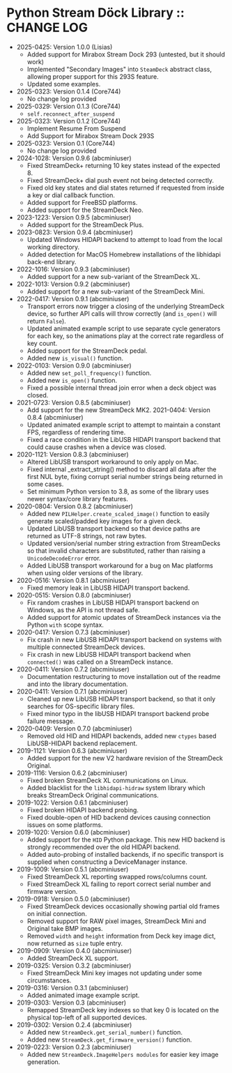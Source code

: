 # Python Stream Döck Library :: CHANGE LOG

* 2025-0425: Version 1.0.0 (Lisias)
	+ Added support for Mirabox Stream Dock 293 (untested, but it should work)
	+ Implemented "Secondary Images" into `SteamDeck` abstract class, allowing proper support for this 293S feature.
	+ Updated some examples. 
* 2025-0323: Version 0.1.4 (Core744)
	+ No change log provided
* 2025-0329: Version 0.1.3 (Core744)
	+ `self.reconnect_after_suspend`
* 2025-0323: Version 0.1.2 (Core744)
	+ Implement Resume From Suspend
	+ Add Support for Mirabox Stream Dock 293S
* 2025-0323: Version 0.1 (Core744)
	+ No change log provided
* 2024-1028: Version 0.9.6 (abcminiuser)
	+ Fixed StreamDeck+ returning 10 key states instead of the expected 8.
	+ Fixed StreamDeck+ dial push event not being detected correctly.
	+ Fixed old key states and dial states returned if requested from inside a key or dial callback function.
	+ Added support for FreeBSD platforms.
	+ Added support for the StreamDeck Neo.
* 2023-1223: Version 0.9.5 (abcminiuser)
	+ Added support for the StreamDeck Plus.
* 2023-0823: Version 0.9.4 (abcminiuser)
	+ Updated Windows HIDAPI backend to attempt to load from the local working directory.
	+ Added detection for MacOS Homebrew installations of the libhidapi back-end library.
* 2022-1016: Version 0.9.3 (abcminiuser)
	+ Added support for a new sub-variant of the StreamDeck XL.
* 2022-1013: Version 0.9.2 (abcminiuser)
	+ Added support for a new sub-variant of the StreamDeck Mini.
* 2022-0417: Version 0.9.1 (abcminiuser)
	+ Transport errors now trigger a closing of the underlying StreamDeck device, so further API calls will throw correctly (and ``is_open()`` will return ``False``).
	+ Updated animated example script to use separate cycle generators for each key, so the animations play at the correct rate regardless of key count.
	+ Added support for the StreamDeck pedal.
	+ Added new `is_visual()` function.
* 2022-0103: Version 0.9.0 (abcminiuser)
	+ Added new `set_poll_frequency()` function.
	+ Added new `is_open()` function.
	+ Fixed a possible internal thread join error when a deck object was closed.
* 2021-0723: Version 0.8.5 (abcminiuser)
	+ Add support for the new StreamDeck MK2.
2021-0404: Version 0.8.4 (abcminiuser)
	+ Updated animated example script to attempt to maintain a constant FPS, regardless of rendering time.
	+ Fixed a race condition in the LibUSB HIDAPI transport backend that could cause crashes when a device was closed.
* 2020-1121: Version 0.8.3 (abcminiuser)
	+ Altered LibUSB transport workaround to only apply on Mac.
	+ Fixed internal _extract_string() method to discard all data after the first NUL byte, fixing corrupt serial number strings being returned in some cases.
	+ Set minimum Python version to 3.8, as some of the library uses newer syntax/core library features.
* 2020-0804: Version 0.8.2 (abcminiuser)
	+ Added new ``PILHelper.create_scaled_image()`` function to easily generate scaled/padded key images for a given deck.
	+ Updated LibUSB transport backend so that device paths are returned as UTF-8 strings, not raw bytes.
	+ Updated version/serial number string extraction from StreamDecks so that invalid characters are substituted, rather than raising a ``UnicodeDecodeError`` error.
	+ Added LibUSB transport workaround for a bug on Mac platforms when using older versions of the library.
* 2020-0516: Version 0.8.1 (abcminiuser)
	+ Fixed memory leak in LibUSB HIDAPI transport backend.
* 2020-0515: Version 0.8.0 (abcminiuser)
	+ Fix random crashes in LibUSB HIDAPI transport backend on Windows, as the API is not thread safe.
	+ Added support for atomic updates of StreamDeck instances via the Python ``with`` scope syntax.
* 2020-0417: Version 0.7.3 (abcminiuser)
	+ Fix crash in new LibUSB HIDAPI transport backend on systems with multiple connected StreamDeck devices.
	+ Fix crash in new LibUSB HIDAPI transport backend when ``connected()`` was called on a StreamDeck instance.
* 2020-0411: Version 0.7.2 (abcminiuser)
	+ Documentation restructuring to move installation out of the readme and into the library documentation.
* 2020-0411: Version 0.7.1 (abcminiuser)
	+ Cleaned up new LibUSB HIDAPI transport backend, so that it only searches for OS-specific library files.
	+ Fixed minor typo in the libUSB HIDAPI transport backend probe failure message.
* 2020-0409: Version 0.7.0 (abcminiuser)
	+ Removed old HID and HIDAPI backends, added new ``ctypes`` based LibUSB-HIDAPI backend replacement.
* 2019-1121: Version 0.6.3 (abcminiuser)
	+ Added support for the new V2 hardware revision of the StreamDeck Original.
* 2019-1116: Version 0.6.2 (abcminiuser)
	+ Fixed broken StreamDeck XL communications on Linux.
	+ Added blacklist for the ``libhidapi-hidraw`` system library which breaks StreamDeck Original communications.
* 2019-1022: Version 0.6.1 (abcminiuser)
	+ Fixed broken HIDAPI backend probing.
	+ Fixed double-open of HID backend devices causing connection issues on some platforms.
* 2019-1020: Version 0.6.0 (abcminiuser)
	+ Added support for the ``HID`` Python package. This new HID backend is strongly recommended over the old HIDAPI backend.
	+ Added auto-probing of installed backends, if no specific transport is supplied when constructing a DeviceManager instance.
* 2019-1009: Version 0.5.1 (abcminiuser)
	+ Fixed StreamDeck XL reporting swapped rows/columns count.
	+ Fixed StreamDeck XL failing to report correct serial number and firmware version.
* 2019-0918: Version 0.5.0 (abcminiuser)
	+ Fixed StreamDeck devices occasionally showing partial old frames on initial connection.
	+ Removed support for RAW pixel images, StreamDeck Mini and Original take BMP images.
	+ Removed ``width`` and ``height`` information from Deck key image dict, now returned as ``size`` tuple entry.
* 2019-0909: Version 0.4.0 (abcminiuser)
	+ Added StreamDeck XL support.
* 2019-0325: Version 0.3.2 (abcminiuser)
	+ Fixed StreamDeck Mini key images not updating under some circumstances.
* 2019-0316: Version 0.3.1 (abcminiuser)
	+ Added animated image example script.
* 2019-0303: Version 0.3 (abcminiuser)
	+ Remapped StreamDeck key indexes so that key 0 is located on the physical
	  top-left of all supported devices.
* 2019-0302: Version 0.2.4 (abcminiuser)
	+ Added new ``StreamDeck.get_serial_number()`` function.
	+ Added new ``StreamDeck.get_firmware_version()`` function.
* 2019-0223: Version 0.2.3 (abcminiuser)
	+ Added new ``StreamDeck.ImageHelpers modules`` for easier key image generation.
